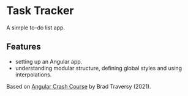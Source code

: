 # Task Tracker

A simple to-do list app.

<!-- <p align="center">
        <img src="screenshot.png">
</p> -->

## Features

- setting up an Angular app.
- understanding modular structure, defining global styles and using interpolations.

Based on [Angular Crash Course](https://www.youtube.com/watch?v=3dHNOWTI7H8) by Brad Traversy (2021).
